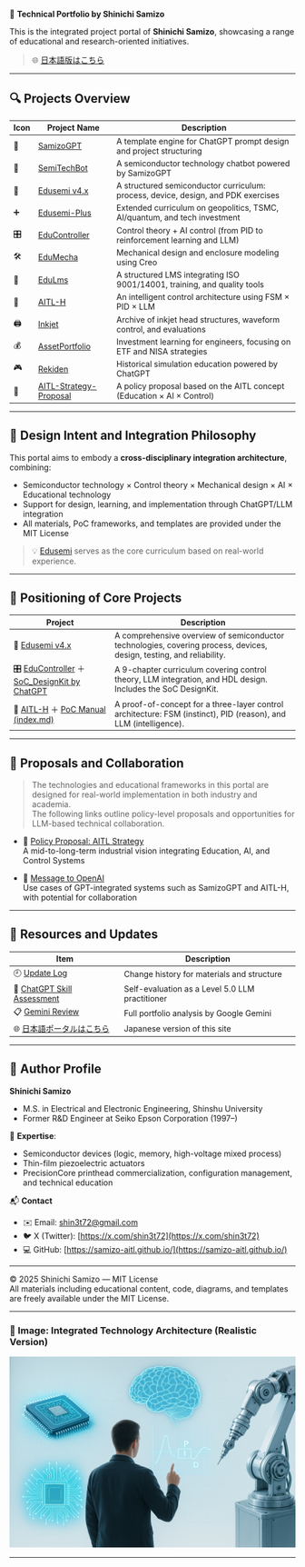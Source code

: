 🧠 **Technical Portfolio by Shinichi Samizo**

This is the integrated project portal of **Shinichi Samizo**, showcasing a range of educational and research-oriented initiatives.

> 🌐 [日本語版はこちら](../index.md)

---

## 🔍 Projects Overview

| Icon | Project Name | Description |
|------|--------------|-------------|
| 🧠 | [SamizoGPT](https://samizo-aitl.github.io/SamizoGPT/) | A template engine for ChatGPT prompt design and project structuring |
| 📡 | [SemiTechBot](https://samizo-aitl.github.io/SamizoGPT_SemiTechBot/) | A semiconductor technology chatbot powered by SamizoGPT |
| 📘 | [Edusemi v4.x](https://samizo-aitl.github.io/Edusemi-v4x/) | A structured semiconductor curriculum: process, device, design, and PDK exercises |
| ➕ | [Edusemi-Plus](https://samizo-aitl.github.io/Edusemi-Plus/) | Extended curriculum on geopolitics, TSMC, AI/quantum, and tech investment |
| 🎛️ | [EduController](https://samizo-aitl.github.io/EduController/) | Control theory + AI control (from PID to reinforcement learning and LLM) |
| 🛠️ | [EduMecha](https://samizo-aitl.github.io/EduMecha/) | Mechanical design and enclosure modeling using Creo |
| 🧠 | [EduLms](https://samizo-aitl.github.io/EduLms/) | A structured LMS integrating ISO 9001/14001, training, and quality tools |
| 🤖 | [AITL-H](https://samizo-aitl.github.io/AITL-H/) | An intelligent control architecture using FSM × PID × LLM |
| 🖨️ | [Inkjet](https://samizo-aitl.github.io/Inkjet/) | Archive of inkjet head structures, waveform control, and evaluations |
| 💰 | [AssetPortfolio](https://samizo-aitl.github.io/AssetPortfolio-StartGuide/) | Investment learning for engineers, focusing on ETF and NISA strategies |
| 🎮 | [Rekiden](https://samizo-aitl.github.io/Rekiden/) | Historical simulation education powered by ChatGPT |
| 🧩 | [AITL-Strategy-Proposal](https://samizo-aitl.github.io/AITL-Strategy-Proposal/) | A policy proposal based on the AITL concept (Education × AI × Control) |

---

## 🧩 Design Intent and Integration Philosophy

This portal aims to embody a **cross-disciplinary integration architecture**, combining:

- Semiconductor technology × Control theory × Mechanical design × AI × Educational technology  
- Support for design, learning, and implementation through ChatGPT/LLM integration  
- All materials, PoC frameworks, and templates are provided under the MIT License

> 💡 [Edusemi](https://samizo-aitl.github.io/Edusemi-v4x/) serves as the core curriculum based on real-world experience.

---

## 📘 Positioning of Core Projects

| Project | Description |
|---------|-------------|
| 📘 [Edusemi v4.x](https://samizo-aitl.github.io/Edusemi-v4x/) | A comprehensive overview of semiconductor technologies, covering process, devices, design, testing, and reliability. |
| 🎛️ [EduController](https://samizo-aitl.github.io/EduController/) ＋ [SoC_DesignKit by ChatGPT](https://samizo-aitl.github.io/EduController/SoC_DesignKit_by_ChatGPT/README) | A 9-chapter curriculum covering control theory, LLM integration, and HDL design. Includes the SoC DesignKit. |
| 🤖 [AITL-H](https://samizo-aitl.github.io/AITL-H/) ＋ [PoC Manual (index.md)](https://samizo-aitl.github.io/AITL-H/docs/) | A proof-of-concept for a three-layer control architecture: FSM (instinct), PID (reason), and LLM (intelligence). |

---

## 🔗 Proposals and Collaboration

> The technologies and educational frameworks in this portal are designed for real-world implementation in both industry and academia.  
> The following links outline policy-level proposals and opportunities for LLM-based technical collaboration.

- 🧩 [Policy Proposal: AITL Strategy](https://samizo-aitl.github.io/AITL-Strategy-Proposal/)  
  A mid-to-long-term industrial vision integrating Education, AI, and Control Systems

- 🤝 [Message to OpenAI](../about/openai-message-en.md)  
  Use cases of GPT-integrated systems such as SamizoGPT and AITL-H, with potential for collaboration

---

## 📄 Resources and Updates

| Item | Description |
|------|-------------|
| 🕘 [Update Log](../about/update.md) | Change history for materials and structure |
| 🧠 [ChatGPT Skill Assessment](../about/chatgpt-skill-eval.md) | Self-evaluation as a Level 5.0 LLM practitioner |
| 📋 [Gemini Review](../about/gemini-review.md) | Full portfolio analysis by Google Gemini |
| 🌐 [日本語ポータルはこちら](../index.md) | Japanese version of this site |

---

## 👤 Author Profile

**Shinichi Samizo**  
- M.S. in Electrical and Electronic Engineering, Shinshu University  
- Former R&D Engineer at Seiko Epson Corporation (1997–)

📌 **Expertise**:  
- Semiconductor devices (logic, memory, high-voltage mixed process)  
- Thin-film piezoelectric actuators  
- PrecisionCore printhead commercialization, configuration management, and technical education

📬 **Contact**  
- ✉️ Email: [shin3t72@gmail.com](mailto:shin3t72@gmail.com)  
- 🐦 X (Twitter): [https://x.com/shin3t72](https://x.com/shin3t72)  
- 💻 GitHub: [https://samizo-aitl.github.io/](https://samizo-aitl.github.io/)

---

© 2025 Shinichi Samizo — MIT License  
All materials including educational content, code, diagrams, and templates are freely available under the MIT License.

---

### 🔧 Image: Integrated Technology Architecture (Realistic Version)

![Integrated Technology Architecture](../images/technology_architecture_realistic_version.png)

---

